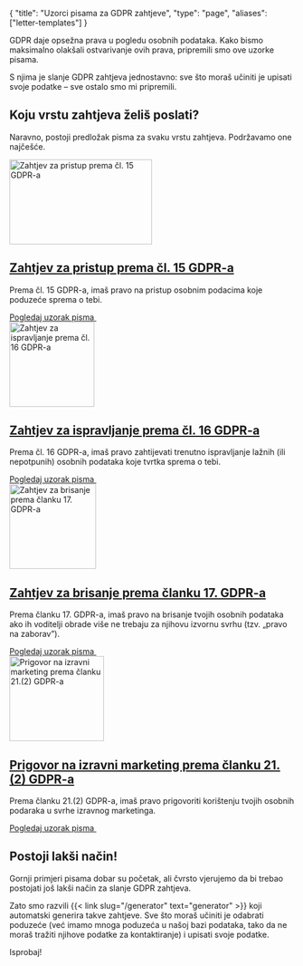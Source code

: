 {
	"title": "Uzorci pisama za GDPR zahtjeve",
	"type": "page",
	"aliases": ["letter-templates"]
}

GDPR daje opsežna prava u pogledu osobnih podataka. Kako bismo maksimalno olakšali ostvarivanje ovih prava, pripremili smo ove uzorke pisama.

S njima je slanje GDPR zahtjeva jednostavno: sve što moraš učiniti je upisati svoje podatke – sve ostalo smo mi pripremili.

## Koju vrstu zahtjeva želiš poslati?

Naravno, postoji predložak pisma za svaku vrstu zahtjeva. Podržavamo one najčešće.

<article class="list-article icon-list-article">
    <div class="col25 article-featured-image"><a href="/blog/sample-letter-gdpr-access-request/"><img class="image" src="/card-icons/view.svg" alt="Zahtjev za pristup prema čl. 15 GDPR-a" width="252" height="150"></a></div>
    <div class="padded col75">
        <a href="/blog/sample-letter-gdpr-access-request/"><h1>Zahtjev za pristup prema čl. 15 GDPR-a</h1></a>
        <p class="description">
            Prema čl. 15 GDPR-a, imaš pravo na pristup osobnim podacima koje poduzeće sprema o tebi. 
        </p>
    </div>
    <div class="clearfix"></div>
    <a class="button button-primary read-more-button" href="/blog/sample-letter-gdpr-access-request/">Pogledaj uzorak pisma&nbsp;<span class="icon icon-arrow-right"></span></a>
</article>

<article class="list-article icon-list-article">
    <div class="col25 article-featured-image"><a href="/blog/sample-letter-gdpr-rectification-request/"><img class="image" src="/card-icons/edit.svg" alt="Zahtjev za ispravljanje prema čl. 16 GDPR-a" width="150" height="150"></a></div>
    <div class="padded col75">
        <a href="/blog/sample-letter-gdpr-rectification-request/"><h1>Zahtjev za ispravljanje prema čl. 16 GDPR-a</h1></a>
        <p class="description">
            Prema čl. 16 GDPR-a, imaš pravo zahtijevati trenutno ispravljanje lažnih (ili nepotpunih) osobnih podataka koje tvrtka sprema o tebi.
        </p>
    </div>
    <div class="clearfix"></div>
    <a class="button button-primary read-more-button" href="/blog/sample-letter-gdpr-rectification-request/">Pogledaj uzorak pisma&nbsp;<span class="icon icon-arrow-right"></span></a>
</article>

<article class="list-article icon-list-article">
    <div class="col25 article-featured-image"><a href="/blog/sample-letter-gdpr-erasure-request/"><img class="image" src="/card-icons/erase.svg" alt="Zahtjev za brisanje prema članku 17. GDPR-a" width="153" height="150"></a></div>
    <div class="padded col75">
        <a href="/blog/sample-letter-gdpr-erasure-request/"><h1>Zahtjev za brisanje prema članku 17. GDPR-a</h1></a>
        <p class="description">
            Prema članku 17. GDPR-a, imaš pravo na brisanje tvojih osobnih podataka ako ih voditelji obrade više ne trebaju za njihovu izvornu svrhu (tzv. „pravo na zaborav”).
        </p>
    </div>
    <div class="clearfix"></div>
    <a class="button button-primary read-more-button" href="/blog/sample-letter-gdpr-erasure-request/">Pogledaj uzorak pisma&nbsp;<span class="icon icon-arrow-right"></span></a>
</article>

<article class="list-article icon-list-article">
    <div class="col25 article-featured-image"><a href="/blog/sample-letter-gdpr-direct-marketing-objection/"><img class="image" src="/card-icons/warning.svg" alt="Prigovor na izravni marketing prema članku 21.(2) GDPR-a" width="167" height="150"></a></div>
    <div class="padded col75">
        <a href="/blog/sample-letter-gdpr-direct-marketing-objection/"><h1>Prigovor na izravni marketing prema članku 21.(2) GDPR-a</h1></a>
        <p class="description">
            Prema članku 21.(2) GDPR-a, imaš pravo prigovoriti korištenju tvojih osobnih podaraka u svrhe izravnog marketinga.
        </p>
    </div>
    <div class="clearfix"></div>
    <a class="button button-primary read-more-button" href="/blog/sample-letter-gdpr-direct-marketing-objection/">Pogledaj uzorak pisma&nbsp;<span class="icon icon-arrow-right"></span></a>
</article>

## Postoji lakši način!

Gornji primjeri pisama dobar su početak, ali čvrsto vjerujemo da bi trebao postojati još lakši način za slanje GDPR zahtjeva.

Zato smo razvili {{< link slug="/generator" text="generator" >}} koji automatski generira takve zahtjeve. Sve što moraš učiniti je odabrati poduzeće (već imamo mnoga poduzeća u našoj bazi podataka, tako da ne moraš tražiti njihove podatke za kontaktiranje) i upisati svoje podatke.

Isprobaj!
